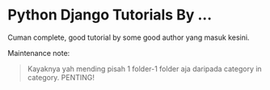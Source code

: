 # Python Django Tutorials By ...

Cuman complete, good tutorial by some good author yang masuk kesini.

Maintenance note:
> Kayaknya yah mending pisah 1 folder-1 folder aja daripada category in category. PENTING!
